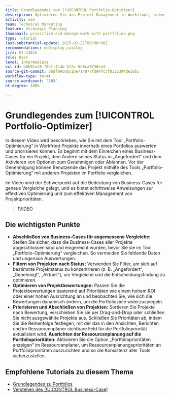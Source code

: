 ```yaml
---
title: Grundlegendes zum [!UICONTROL Portfolio-Optimizer]
description: Optimieren Sie das Projekt-Management in Workfront, indem Sie Business-Cases für angemessene Vergleiche abschließen, Projekte nach Status filtern, Bewertungen dynamisch anpassen, Projekte effektiv priorisieren und die Ressourcenplanung an den Portfoliozielen ausrichten.
activity: use
team: Technical Marketing
feature: Strategic Planning
thumbnail: prioritize-and-manage-work-with-portfolios.png
type: Tutorial
last-substantial-update: 2025-02-21T00:00:00Z
recommendations: noDisplay,catalog
jira: KT-13835
role: User
level: Intermediate
exl-id: b8b91ae8-f0e1-4cab-bf2c-6b8ca9746ea3
source-git-commit: bbdf99c6bc1be714077fd94fc3f8325394de36b3
workflow-type: tm+mt
source-wordcount: '283'
ht-degree: 100%

---
```


# Grundlegendes zum [!UICONTROL Portfolio-Optimizer]

In diesem Video wird beschrieben, wie Sie mit dem Tool „Portfolio-Optimierung“ in Workfront Projekte innerhalb eines Portfolios auswerten und priorisieren können. Es beginnt mit dem Einreichen eines Business-Cases für ein Projekt, dem Ändern seines Status in „Angefordert“ und dem Aktivieren von Optionen zum Genehmigen oder Ablehnen. Vor der Genehmigung können Benutzende das Projekt mithilfe des Tools „Portfolio-Optimierung“ mit anderen Projekten im Portfolio vergleichen. 

Im Video wird der Schwerpunkt auf die Bedeutung von Business-Cases für genaue Vergleiche gelegt, und es bietet schrittweise Anweisungen zur effektiven Optimierung und zum effektiven Management von Projektprioritäten. 

>[!VIDEO](https://video.tv.adobe.com/v/3446284/?quality=12&learn=on&enablevpops=1&captions=ger)

## Die wichtigsten Punkte

* **Abschließen von Business-Cases für angemessene Vergleiche:** Stellen Sie sicher, dass die Business-Cases aller Projekte abgeschlossen sind und eingereicht wurden, bevor Sie sie im Tool „Portfolio-Optimierung“ vergleichen. So vermeiden Sie fehlende Daten und ungenaue Auswertungen.
* **Filtern von Projekten nach Status:** Verwenden Sie Filter, um sich auf bestimmte Projektstatus zu konzentrieren (z. B. „Angefordert“, „Genehmigt“, „Aktuell“), um Vergleiche und die Entscheidungsfindung zu optimieren. 
* **Optimieren von Projektbewertungen:** Passen Sie die Projektbewertungen basierend auf Prioritäten wie einem hohem ROI oder einer hohen Ausrichtung an und beobachten Sie, wie sich die Bewertungen dynamisch ändern, um die Portfolioziele widerzuspiegeln. 
* **Priorisieren und Abschließen von Projekten:** Sortieren Sie Projekte nach Bewertung, verschieben Sie sie per Drag-and-Drop oder schließen Sie nicht ausgewählte Projekte aus. Schließen Sie Prioritäten ab, indem Sie die Reihenfolge festlegen, mit der das in den Ansichten, Berichten und im Ressourcenplaner sichtbare Feld für die Portfoliopriorität aktualisiert wird. **Ausrichten der Ressourcenplanung auf die Portfolioprioritäten:** Aktivieren Sie die Option „Portfolioprioritäten anzeigen“ im Ressourcenplaner, um Ressourcenplanungsprioritäten an Portfolioprioritäten auszurichten und so die Konsistenz aller Tools sicherzustellen. 


## Empfohlene Tutorials zu diesem Thema

* [Grundlegendes zu Portfolios](/help/portfolios-and-programs/overview-of-adobe-workfront-portfolios.md)
* [Verstehen des [!UICONTROL Business-Case]](/help/portfolios-and-programs/introduction-to-the-business-case.md)
